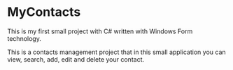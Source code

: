 # MyContacts
This is my first small project with C# written with Windows Form technology.

This is a contacts management project that in this small application you can view, search, add, edit and delete your contact.
